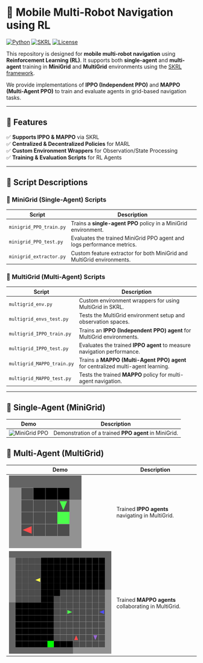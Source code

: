 # 🚀 Mobile Multi-Robot Navigation using RL

[![Python](https://img.shields.io/badge/Python-3.11%2B-blue.svg)](https://www.python.org/)
[![SKRL](https://img.shields.io/badge/SKRL-1.4.1%2B-green.svg)](https://github.com/Toni-SM/skrl)
[![License](https://img.shields.io/badge/License-MIT-blue.svg)](LICENSE)

This repository is designed for **mobile multi-robot navigation** using **Reinforcement Learning (RL)**. It supports both **single-agent** and **multi-agent** training in **MiniGrid** and **MultiGrid** environments using the [SKRL framework](https://github.com/Toni-SM/skrl).

We provide implementations of **IPPO (Independent PPO)** and **MAPPO (Multi-Agent PPO)** to train and evaluate agents in grid-based navigation tasks.

---

## 🚀 Features
✅ **Supports IPPO & MAPPO** via SKRL  
✅ **Centralized & Decentralized Policies** for MARL  
✅ **Custom Environment Wrappers** for Observation/State Processing  
✅ **Training & Evaluation Scripts** for RL Agents  

---

## 📜 Script Descriptions

### **🔹 MiniGrid (Single-Agent) Scripts**
| **Script** | **Description** |
|------------|---------------|
| `minigrid_PPO_train.py` | Trains a **single-agent PPO** policy in a MiniGrid environment. |
| `minigrid_PPO_test.py` | Evaluates the trained MiniGrid PPO agent and logs performance metrics. |
| `minigrid_extractor.py` | Custom feature extractor for both MiniGrid and MultiGrid environments. |

### **🔹 MultiGrid (Multi-Agent) Scripts**
| **Script** | **Description** |
|------------|---------------|
| `multigrid_env.py` | Custom environment wrappers for using MultiGrid in SKRL. |
| `multigrid_envs_test.py` | Tests the MultiGrid environment setup and observation spaces. |
| `multigrid_IPPO_train.py` | Trains an **IPPO (Independent PPO) agent** for MultiGrid environments. |
| `multigrid_IPPO_test.py` | Evaluates the trained **IPPO agent** to measure navigation performance. |
| `multigrid_MAPPO_train.py` | Trains a **MAPPO (Multi-Agent PPO) agent** for centralized multi-agent learning. |
| `multigrid_MAPPO_test.py` | Tests the trained **MAPPO** policy for multi-agent navigation. |

---

## **🔹 Single-Agent (MiniGrid)**
| **Demo** | **Description** |
|----------|---------------|
| ![MiniGrid PPO](minigrid_PPO_demo.gif) | Demonstration of a trained **PPO agent** in MiniGrid. |

## **🔹 Multi-Agent (MultiGrid)**
| **Demo** | **Description** |
|----------|---------------|
| ![MultiGrid IPPO](multigrid_ippo_demo.gif) | Trained **IPPO agents** navigating in MultiGrid. |
| ![MultiGrid MAPPO](multigrid_mappo_demo.gif) | Trained **MAPPO agents** collaborating in MultiGrid. |